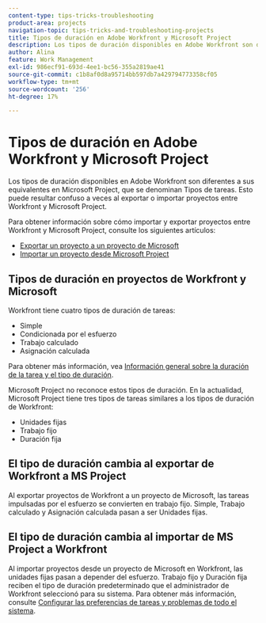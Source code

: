```yaml
---
content-type: tips-tricks-troubleshooting
product-area: projects
navigation-topic: tips-tricks-and-troubleshooting-projects
title: Tipos de duración en Adobe Workfront y Microsoft Project
description: Los tipos de duración disponibles en Adobe Workfront son diferentes a sus equivalentes en Microsoft Project, que se denominan Tipos de tareas. Esto puede resultar confuso a veces al exportar o importar proyectos entre Workfront y Microsoft Project.
author: Alina
feature: Work Management
exl-id: 986ecf91-693d-4ee1-bc56-355a2819ae41
source-git-commit: c1b8af0d8a95714bb597db7a429794773358cf05
workflow-type: tm+mt
source-wordcount: '256'
ht-degree: 17%

---
```


# Tipos de duración en Adobe Workfront y Microsoft Project

Los tipos de duración disponibles en Adobe Workfront son diferentes a sus equivalentes en Microsoft Project, que se denominan Tipos de tareas. Esto puede resultar confuso a veces al exportar o importar proyectos entre Workfront y Microsoft Project.

Para obtener información sobre cómo importar y exportar proyectos entre Workfront y Microsoft Project, consulte los siguientes artículos:

* [Exportar un proyecto a un proyecto de Microsoft](../../../manage-work/projects/manage-projects/export-project-to-ms-project.md)
* [Importar un proyecto desde Microsoft Project](../../../manage-work/projects/create-projects/import-project-from-ms-project.md)

## Tipos de duración en proyectos de Workfront y Microsoft

Workfront tiene cuatro tipos de duración de tareas:

* Simple
* Condicionada por el esfuerzo
* Trabajo calculado
* Asignación calculada

Para obtener más información, vea [Información general sobre la duración de la tarea y el tipo de duración](../../../manage-work/tasks/taskdurtn/task-duration-and-duration-type.md).

Microsoft Project no reconoce estos tipos de duración. En la actualidad, Microsoft Project tiene tres tipos de tareas similares a los tipos de duración de Workfront:

* Unidades fijas
* Trabajo fijo
* Duración fija

## El tipo de duración cambia al exportar de Workfront a MS Project

Al exportar proyectos de Workfront a un proyecto de Microsoft, las tareas impulsadas por el esfuerzo se convierten en trabajo fijo. Simple, Trabajo calculado y Asignación calculada pasan a ser Unidades fijas.

## El tipo de duración cambia al importar de MS Project a Workfront

Al importar proyectos desde un proyecto de Microsoft en Workfront, las unidades fijas pasan a depender del esfuerzo. Trabajo fijo y Duración fija reciben el tipo de duración predeterminado que el administrador de Workfront seleccionó para su sistema. Para obtener más información, consulte [Configurar las preferencias de tareas y problemas de todo el sistema](../../../administration-and-setup/set-up-workfront/configure-system-defaults/set-task-issue-preferences.md).

<!--
<note type="warning">
When a task has Calculated Work as the Duration Type and the default Duration Type in Setup is set as Calculated Assignment, then MS Project assignment allocations will be lost during the import.
<MadCap:conditionalText data-mc-conditions="QuicksilverOrClassic.Draft mode">
(drafting this because it is misleading)
</MadCap:conditionalText>
</note>
-->
